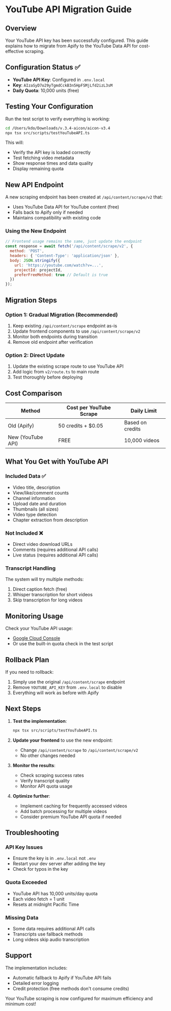 # YouTube API Migration Guide

## Overview
Your YouTube API key has been successfully configured. This guide explains how to migrate from Apify to the YouTube Data API for cost-effective scraping.

## Configuration Status ✅
- **YouTube API Key**: Configured in `.env.local`
- **Key**: `AIzaSyD7o29yTgmdCckB3n5HpFSMjLfd2izL3sM`
- **Daily Quota**: 10,000 units (free)

## Testing Your Configuration

Run the test script to verify everything is working:

```bash
cd /Users/kdo/Downloads/v.3.4-aicon/aicon-v3.4
npx tsx src/scripts/testYouTubeAPI.ts
```

This will:
- Verify the API key is loaded correctly
- Test fetching video metadata
- Show response times and data quality
- Display remaining quota

## New API Endpoint

A new scraping endpoint has been created at `/api/content/scrape/v2` that:
- Uses YouTube Data API for YouTube content (free)
- Falls back to Apify only if needed
- Maintains compatibility with existing code

### Using the New Endpoint

```javascript
// Frontend usage remains the same, just update the endpoint
const response = await fetch('/api/content/scrape/v2', {
  method: 'POST',
  headers: { 'Content-Type': 'application/json' },
  body: JSON.stringify({
    url: 'https://youtube.com/watch?v=...',
    projectId: projectId,
    preferFreeMethod: true // Default is true
  })
});
```

## Migration Steps

### Option 1: Gradual Migration (Recommended)
1. Keep existing `/api/content/scrape` endpoint as-is
2. Update frontend components to use `/api/content/scrape/v2`
3. Monitor both endpoints during transition
4. Remove old endpoint after verification

### Option 2: Direct Update
1. Update the existing scrape route to use YouTube API
2. Add logic from `v2/route.ts` to main route
3. Test thoroughly before deploying

## Cost Comparison

| Method | Cost per YouTube Scrape | Daily Limit |
|--------|------------------------|-------------|
| Old (Apify) | 50 credits + $0.05 | Based on credits |
| New (YouTube API) | FREE | 10,000 videos |

## What You Get with YouTube API

### Included Data ✅
- Video title, description
- View/like/comment counts
- Channel information
- Upload date and duration
- Thumbnails (all sizes)
- Video type detection
- Chapter extraction from description

### Not Included ❌
- Direct video download URLs
- Comments (requires additional API calls)
- Live status (requires additional API calls)

### Transcript Handling
The system will try multiple methods:
1. Direct caption fetch (free)
2. Whisper transcription for short videos
3. Skip transcription for long videos

## Monitoring Usage

Check your YouTube API usage:
- [Google Cloud Console](https://console.cloud.google.com/apis/api/youtube.googleapis.com/metrics)
- Or use the built-in quota check in the test script

## Rollback Plan

If you need to rollback:
1. Simply use the original `/api/content/scrape` endpoint
2. Remove `YOUTUBE_API_KEY` from `.env.local` to disable
3. Everything will work as before with Apify

## Next Steps

1. **Test the implementation**:
   ```bash
   npx tsx src/scripts/testYouTubeAPI.ts
   ```

2. **Update your frontend** to use the new endpoint:
   - Change `/api/content/scrape` to `/api/content/scrape/v2`
   - No other changes needed

3. **Monitor the results**:
   - Check scraping success rates
   - Verify transcript quality
   - Monitor API quota usage

4. **Optimize further**:
   - Implement caching for frequently accessed videos
   - Add batch processing for multiple videos
   - Consider premium YouTube API quota if needed

## Troubleshooting

### API Key Issues
- Ensure the key is in `.env.local` not `.env`
- Restart your dev server after adding the key
- Check for typos in the key

### Quota Exceeded
- YouTube API has 10,000 units/day quota
- Each video fetch = 1 unit
- Resets at midnight Pacific Time

### Missing Data
- Some data requires additional API calls
- Transcripts use fallback methods
- Long videos skip audio transcription

## Support

The implementation includes:
- Automatic fallback to Apify if YouTube API fails
- Detailed error logging
- Credit protection (free methods don't consume credits)

Your YouTube scraping is now configured for maximum efficiency and minimum cost!
